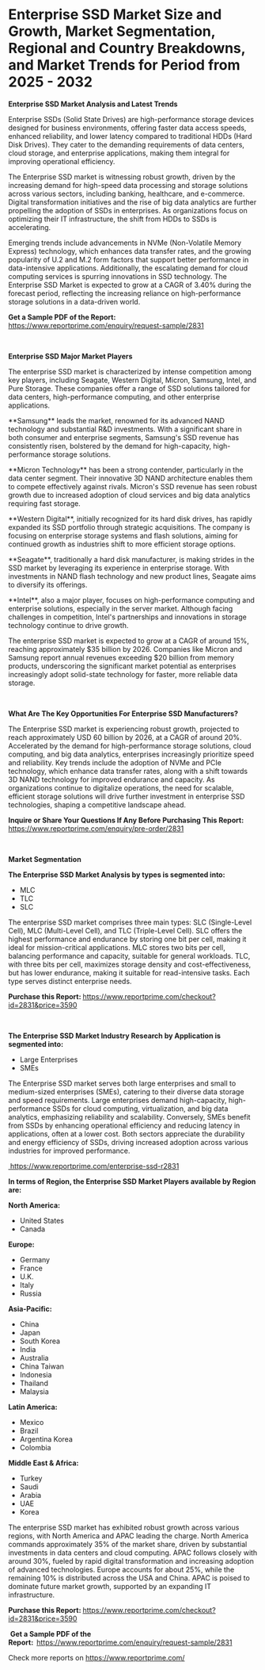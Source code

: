 <p><h1>Enterprise SSD Market Size and Growth, Market Segmentation, Regional and Country Breakdowns, and Market Trends for Period from 2025 -  2032</h1></p><p><strong>Enterprise SSD Market Analysis and Latest Trends</strong></p>
<p><p>Enterprise SSDs (Solid State Drives) are high-performance storage devices designed for business environments, offering faster data access speeds, enhanced reliability, and lower latency compared to traditional HDDs (Hard Disk Drives). They cater to the demanding requirements of data centers, cloud storage, and enterprise applications, making them integral for improving operational efficiency.</p><p>The Enterprise SSD market is witnessing robust growth, driven by the increasing demand for high-speed data processing and storage solutions across various sectors, including banking, healthcare, and e-commerce. Digital transformation initiatives and the rise of big data analytics are further propelling the adoption of SSDs in enterprises. As organizations focus on optimizing their IT infrastructure, the shift from HDDs to SSDs is accelerating.</p><p>Emerging trends include advancements in NVMe (Non-Volatile Memory Express) technology, which enhances data transfer rates, and the growing popularity of U.2 and M.2 form factors that support better performance in data-intensive applications. Additionally, the escalating demand for cloud computing services is spurring innovations in SSD technology. The Enterprise SSD Market is expected to grow at a CAGR of 3.40% during the forecast period, reflecting the increasing reliance on high-performance storage solutions in a data-driven world.</p></p>
<p><strong>Get a Sample PDF of the Report:&nbsp;</strong> <a href="https://www.reportprime.com/enquiry/request-sample/2831?utm_campaign=1581&utm_medium=2&utm_source=Github&utm_content=ia&utm_term=18032025&utm_id=enterprise-ssd">https://www.reportprime.com/enquiry/request-sample/2831</a></p>
<p>&nbsp;</p>
<p><strong>Enterprise SSD Major Market Players</strong></p>
<p><p>The enterprise SSD market is characterized by intense competition among key players, including Seagate, Western Digital, Micron, Samsung, Intel, and Pure Storage. These companies offer a range of SSD solutions tailored for data centers, high-performance computing, and other enterprise applications.</p><p>**Samsung** leads the market, renowned for its advanced NAND technology and substantial R&D investments. With a significant share in both consumer and enterprise segments, Samsung's SSD revenue has consistently risen, bolstered by the demand for high-capacity, high-performance storage solutions.</p><p>**Micron Technology** has been a strong contender, particularly in the data center segment. Their innovative 3D NAND architecture enables them to compete effectively against rivals. Micron's SSD revenue has seen robust growth due to increased adoption of cloud services and big data analytics requiring fast storage.</p><p>**Western Digital**, initially recognized for its hard disk drives, has rapidly expanded its SSD portfolio through strategic acquisitions. The company is focusing on enterprise storage systems and flash solutions, aiming for continued growth as industries shift to more efficient storage options.</p><p>**Seagate**, traditionally a hard disk manufacturer, is making strides in the SSD market by leveraging its experience in enterprise storage. With investments in NAND flash technology and new product lines, Seagate aims to diversify its offerings.</p><p>**Intel**, also a major player, focuses on high-performance computing and enterprise solutions, especially in the server market. Although facing challenges in competition, Intel's partnerships and innovations in storage technology continue to drive growth.</p><p>The enterprise SSD market is expected to grow at a CAGR of around 15%, reaching approximately $35 billion by 2026. Companies like Micron and Samsung report annual revenues exceeding $20 billion from memory products, underscoring the significant market potential as enterprises increasingly adopt solid-state technology for faster, more reliable data storage.</p></p>
<p>&nbsp;</p>
<p><strong>What Are The Key Opportunities For Enterprise SSD Manufacturers?</strong></p>
<p><p>The Enterprise SSD market is experiencing robust growth, projected to reach approximately USD 60 billion by 2026, at a CAGR of around 20%. Accelerated by the demand for high-performance storage solutions, cloud computing, and big data analytics, enterprises increasingly prioritize speed and reliability. Key trends include the adoption of NVMe and PCIe technology, which enhance data transfer rates, along with a shift towards 3D NAND technology for improved endurance and capacity. As organizations continue to digitalize operations, the need for scalable, efficient storage solutions will drive further investment in enterprise SSD technologies, shaping a competitive landscape ahead.</p></p>
<p><strong>Inquire or Share Your Questions If Any Before Purchasing This Report:</strong> <a href="https://www.reportprime.com/enquiry/pre-order/2831?utm_campaign=1581&utm_medium=2&utm_source=Github&utm_content=ia&utm_term=18032025&utm_id=enterprise-ssd">https://www.reportprime.com/enquiry/pre-order/2831</a></p>
<p>&nbsp;</p>
<p><strong>Market Segmentation</strong></p>
<p><strong>The Enterprise SSD Market Analysis by types is segmented into:</strong></p>
<p><ul><li>MLC</li><li>TLC</li><li>SLC</li></ul></p>
<p><p>The enterprise SSD market comprises three main types: SLC (Single-Level Cell), MLC (Multi-Level Cell), and TLC (Triple-Level Cell). SLC offers the highest performance and endurance by storing one bit per cell, making it ideal for mission-critical applications. MLC stores two bits per cell, balancing performance and capacity, suitable for general workloads. TLC, with three bits per cell, maximizes storage density and cost-effectiveness, but has lower endurance, making it suitable for read-intensive tasks. Each type serves distinct enterprise needs.</p></p>
<p><strong>Purchase this Report:&nbsp;</strong><a href="https://www.reportprime.com/checkout?id=2831&price=3590&utm_campaign=1581&utm_medium=2&utm_source=Github&utm_content=ia&utm_term=18032025&utm_id=enterprise-ssd">https://www.reportprime.com/checkout?id=2831&price=3590</a></p>
<p>&nbsp;</p>
<p><strong>The Enterprise SSD Market Industry Research by Application is segmented into:</strong></p>
<p><ul><li>Large Enterprises</li><li>SMEs</li></ul></p>
<p><p>The Enterprise SSD market serves both large enterprises and small to medium-sized enterprises (SMEs), catering to their diverse data storage and speed requirements. Large enterprises demand high-capacity, high-performance SSDs for cloud computing, virtualization, and big data analytics, emphasizing reliability and scalability. Conversely, SMEs benefit from SSDs by enhancing operational efficiency and reducing latency in applications, often at a lower cost. Both sectors appreciate the durability and energy efficiency of SSDs, driving increased adoption across various industries for improved performance.</p></p>
<p><a href="https://www.reportprime.com/enterprise-ssd-r2831?utm_campaign=1581&utm_medium=2&utm_source=Github&utm_content=ia&utm_term=18032025&utm_id=enterprise-ssd">&nbsp;https://www.reportprime.com/enterprise-ssd-r2831</a></p>
<p><strong>In terms of Region, the Enterprise SSD Market Players available by Region are:</strong></p>
<p>
    <p> <strong> North America: </strong>
        <ul>
            <li>United States</li>
            <li>Canada</li>
        </ul>
        </p> 
    <p> <strong> Europe: </strong>
        <ul>
            <li>Germany</li>
            <li>France</li>
            <li>U.K.</li>
            <li>Italy</li>
            <li>Russia</li>
        </ul>
        </p> 
    <p> <strong> Asia-Pacific: </strong>
        <ul>
            <li>China</li>
            <li>Japan</li>
            <li>South Korea</li>
            <li>India</li>
            <li>Australia</li>
            <li>China Taiwan</li>
            <li>Indonesia</li>
            <li>Thailand</li>
            <li>Malaysia</li>
        </ul>
        </p> 
    <p> <strong> Latin America: </strong>
        <ul>
            <li>Mexico</li>
            <li>Brazil</li>
            <li>Argentina Korea</li>
            <li>Colombia</li>
        </ul>
        </p> 
    <p> <strong> Middle East & Africa: </strong>
        <ul>
            <li>Turkey</li>
            <li>Saudi</li>
            <li>Arabia</li>
            <li>UAE</li>
            <li>Korea</li>
        </ul>
    </p>
    </p>
<p><p>The enterprise SSD market has exhibited robust growth across various regions, with North America and APAC leading the charge. North America commands approximately 35% of the market share, driven by substantial investments in data centers and cloud computing. APAC follows closely with around 30%, fueled by rapid digital transformation and increasing adoption of advanced technologies. Europe accounts for about 25%, while the remaining 10% is distributed across the USA and China. APAC is poised to dominate future market growth, supported by an expanding IT infrastructure.</p></p>
<p><strong>Purchase this Report: </strong><a href="https://www.reportprime.com/checkout?id=2831&price=3590&utm_campaign=1581&utm_medium=2&utm_source=Github&utm_content=ia&utm_term=18032025&utm_id=enterprise-ssd">https://www.reportprime.com/checkout?id=2831&price=3590</a></p>
<p>&nbsp;<strong>Get a Sample PDF of the Report:&nbsp;&nbsp;</strong><a href="https://www.reportprime.com/enquiry/request-sample/2831?utm_campaign=1581&utm_medium=2&utm_source=Github&utm_content=ia&utm_term=18032025&utm_id=enterprise-ssd">https://www.reportprime.com/enquiry/request-sample/2831</a></p>
<p><strong></strong></p>
<p>Check more reports on <a href="https://www.reportprime.com/?utm_campaign=1581&utm_medium=2&utm_source=Github&utm_content=ia&utm_term=18032025&utm_id=enterprise-ssd">https://www.reportprime.com/</a></p>
